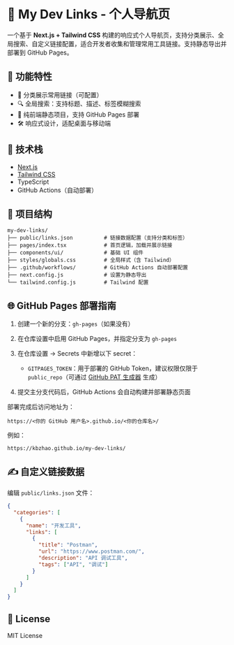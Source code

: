 # 🧭 My Dev Links - 个人导航页

一个基于 **Next.js + Tailwind CSS** 构建的响应式个人导航页，支持分类展示、全局搜索、自定义链接配置，适合开发者收集和管理常用工具链接。支持静态导出并部署到 GitHub Pages。

## 🚀 功能特性

- 📌 分类展示常用链接（可配置）
- 🔍 全局搜索：支持标题、描述、标签模糊搜索
- 🧩 纯前端静态项目，支持 GitHub Pages 部署
- 🛠️ 响应式设计，适配桌面与移动端

## 🧱 技术栈

- [Next.js](https://nextjs.org/)
- [Tailwind CSS](https://tailwindcss.com/)
- TypeScript
- GitHub Actions（自动部署）

## 📁 项目结构

```
my-dev-links/
├── public/links.json          # 链接数据配置（支持分类和标签）
├── pages/index.tsx            # 首页逻辑，加载并展示链接
├── components/ui/             # 基础 UI 组件
├── styles/globals.css         # 全局样式（含 Tailwind）
├── .github/workflows/         # GitHub Actions 自动部署配置
├── next.config.js             # 设置为静态导出
└── tailwind.config.js         # Tailwind 配置
```

## 🌐 GitHub Pages 部署指南

1. 创建一个新的分支：`gh-pages`（如果没有）
2. 在仓库设置中启用 GitHub Pages，并指定分支为 `gh-pages`
3. 在仓库设置 → Secrets 中新增以下 secret：
   - `GITPAGES_TOKEN`：用于部署的 GitHub Token，建议权限仅限于 `public_repo`（可通过 [GitHub PAT 生成器](https://github.com/settings/tokens) 生成）

4. 提交主分支代码后，GitHub Actions 会自动构建并部署静态页面

部署完成后访问地址为：

```
https://<你的 GitHub 用户名>.github.io/<你的仓库名>/
```

例如：

```
https://kbzhao.github.io/my-dev-links/
```

## ✍️ 自定义链接数据

编辑 `public/links.json` 文件：

```json
{
  "categories": [
    {
      "name": "开发工具",
      "links": [
        {
          "title": "Postman",
          "url": "https://www.postman.com/",
          "description": "API 调试工具",
          "tags": ["API", "调试"]
        }
      ]
    }
  ]
}
```

## 📄 License

MIT License
